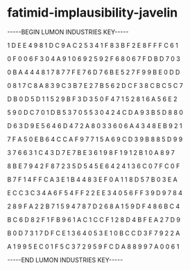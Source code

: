 # fatimid-implausibility-javelin

-----BEGIN LUMON INDUSTRIES KEY-----

1 D E E 4 9 8 1 D C 9 A C 2 5 3 4 1 F 8 3 B F 2 E 8 F F F C 6 1

0 F 0 0 6 F 3 0 4 A 9 1 0 6 9 2 5 9 2 F 6 8 0 6 7 F D B D 7 0 3

0 B A 4 4 4 8 1 7 8 7 7 F E 7 6 D 7 6 B E 5 2 7 F 9 9 B E 0 D D

0 8 1 7 C 8 A 8 3 9 C 3 B 7 E 2 7 B 5 6 2 D C F 3 8 C B C 5 C 7

D B 0 D 5 D 1 1 5 2 9 B F 3 D 3 5 0 F 4 7 1 5 2 8 1 6 A 5 6 E 2

5 9 0 D C 7 0 1 D B 5 3 7 0 5 5 3 0 4 2 4 C D A 9 3 B 5 D 8 8 0

D 6 3 D 9 E 5 6 4 6 D 4 7 2 A 8 0 3 3 6 0 6 A 4 3 4 8 E B 9 2 1

7 F A 5 0 E B 6 4 C C A F 9 7 7 1 5 A 6 9 C D 3 9 B 8 8 5 D 9 9

3 7 6 6 3 1 C 4 3 D 7 E 7 B E 3 6 1 9 8 F 1 9 1 2 B 1 0 A 8 9 7

8 B E 7 9 4 2 F 8 7 2 3 5 D 5 4 5 E 6 4 2 4 1 3 6 C 0 7 F C 0 F

B 7 F 1 4 F F C A 3 E 1 B 4 4 8 3 E F 0 A 1 1 8 D 5 7 B 0 3 E A

E C C 3 C 3 4 A 6 F 5 4 F F 2 2 E E 3 4 0 5 6 F F 3 9 D 9 7 8 4

2 8 9 F A 2 2 B 7 1 5 9 4 7 8 7 D 2 6 8 A 1 5 9 D F 4 8 6 B C 4

B C 6 D 8 2 F 1 F B 9 6 1 A C 1 C C F 1 2 8 D 4 B F E A 2 7 D 9

B 0 D 7 3 1 7 D F C E 1 3 6 4 0 5 3 E 1 0 B C C D 3 F 7 9 2 2 A

A 1 9 9 5 E C 0 1 F 5 C 3 7 2 9 5 9 F C D A 8 8 9 9 7 A 0 0 6 1

-----END LUMON INDUSTRIES KEY-----
